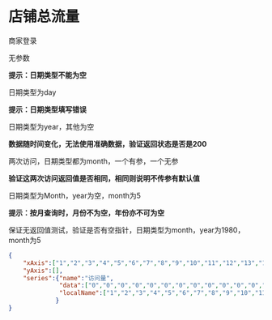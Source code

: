 # 店铺总流量

商家登录

无参数

**提示：日期类型不能为空**

日期类型为day

**提示：日期类型填写错误**

日期类型为year，其他为空

**数据随时间变化，无法使用准确数据，验证返回状态是否是200**

两次访问，日期类型都为month，一个有参，一个无参

**验证这两次访问返回值是否相同，相同则说明不传参有默认值**

日期类型为Month，year为空，month为5

**提示：按月查询时，月份不为空，年份亦不可为空**

保证无返回值测试，验证是否有空指针，日期类型为month，year为1980，month为5

```json
{
    "xAxis":["1","2","3","4","5","6","7","8","9","10","11","12","13","14","15","16","17","18","19","20","21","22","23","24","25","26","27","28","29","30"],
    "yAxis":[],
    "series":{"name":"访问量",
              "data":["0","0","0","0","0","0","0","0","0","0","0","0","0","0","0","0","0","0","0","0","0","0","0","0","0","0","0","0","0","0"],
              "localName":["1","2","3","4","5","6","7","8","9","10","11","12","13","14","15","16","17","18","19","20","21","22","23","24","25","26","27","28","29","30"]
             }
}
```

